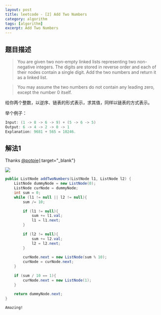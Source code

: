 ```yaml
---
layout: post
title: leetcode - [2] Add Two Numbers
category: algorithm
tags: [algorithm]
excerpt: Add Two Numbers
---
```


## 题目描述  

> You are given two non-empty linked lists representing two non-negative integers. The digits are stored in reverse order and each of their nodes contain a single digit. Add the two numbers and return it as a linked list.  

> You may assume the two numbers do not contain any leading zero, except the number 0 itself.  

给你两个整数，以逆序、链表的形式表示，求其值，同样以链表的方式表示。  


举个例子：  

``` java
Input: (1 -> 8 -> 6 -> 9) + (5 -> 6 -> 5)
Output: 6 -> 4 -> 2 -> 0 -> 1
Explanation: 9681 + 565 = 10246.
```

## 解法1


Thanks [@potpie](https://leetcode.com/problems/add-two-numbers/discuss/1010/Is-this-Algorithm-optimal-or-what){:target="_blank"}  


![](https://yyc-images.oss-cn-beijing.aliyuncs.com/leetcode_2.png)  

``` java
public ListNode addTwoNumbers(ListNode l1, ListNode l2) {
    ListNode dummyNode = new ListNode(0);
    ListNode curNode = dummyNode;
    int sum = 0;
    while (l1 != null || l2 != null){
        sum /= 10;
        
        if (l1 != null){
            sum += l1.val;
            l1 = l1.next;
        }
        
        if (l2 != null){
            sum += l2.val;
            l2 = l2.next;
        }
        
        curNode.next = new ListNode(sum % 10);
        curNode = curNode.next;
    }
    
    if (sum / 10 == 1){
        curNode.next = new ListNode(1);
    }
    
    return dummyNode.next;
}
```

`Amazing!`